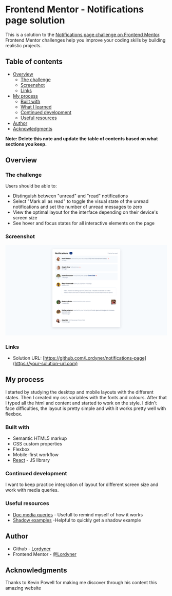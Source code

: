 # Frontend Mentor - Notifications page solution

This is a solution to the [Notifications page challenge on Frontend Mentor](https://www.frontendmentor.io/challenges/notifications-page-DqK5QAmKbC). Frontend Mentor challenges help you improve your coding skills by building realistic projects. 

## Table of contents

- [Overview](#overview)
  - [The challenge](#the-challenge)
  - [Screenshot](#screenshot)
  - [Links](#links)
- [My process](#my-process)
  - [Built with](#built-with)
  - [What I learned](#what-i-learned)
  - [Continued development](#continued-development)
  - [Useful resources](#useful-resources)
- [Author](#author)
- [Acknowledgments](#acknowledgments)

**Note: Delete this note and update the table of contents based on what sections you keep.**

## Overview

### The challenge

Users should be able to:

- Distinguish between "unread" and "read" notifications
- Select "Mark all as read" to toggle the visual state of the unread notifications and set the number of unread messages to zero
- View the optimal layout for the interface depending on their device's screen size
- See hover and focus states for all interactive elements on the page

### Screenshot

![](./notification-page.png)


### Links

- Solution URL: [https://github.com/Lordyner/notifications-page](https://your-solution-url.com)

## My process
 
 I started by studying the desktop and mobile layouts with the different states. Then I created my css variables with the fonts and colours.
 After that I typed all the html and content and started to work on the style. I didn't face difficulties, the layout is pretty simple and with it works pretty well with flexbox.


### Built with

- Semantic HTML5 markup
- CSS custom properties
- Flexbox
- Mobile-first workflow
- [React](https://reactjs.org/) - JS library


### Continued development

I want to keep practice integration of layout for different screen size and work with media queries.

### Useful resources

- [Doc media queries](https://developer.mozilla.org/fr/docs/Web/CSS/Media_Queries/Using_media_queries) - Usefull to remind myself of how it works
- [Shadow examples](https://getcssscan.com/css-box-shadow-examples) -Helpful to quickly get a shadow example

## Author

- Github - [Lordyner](https://github.com/Lordyner)
- Frontend Mentor - [@Lordyner](https://www.frontendmentor.io/profile/Lordyner)


## Acknowledgments

Thanks to Kevin Powell for making me discover through his content this amazing website
